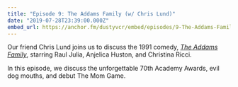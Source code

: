 ```yaml
---
title: "Episode 9: The Addams Family (w/ Chris Lund)"
date: "2019-07-28T23:39:00.000Z"
embed_url: https://anchor.fm/dustyvcr/embed/episodes/9-The-Addams-Family-w-Chris-Lund-e7sorc
---
```


Our friend Chris Lund joins us to discuss the 1991 comedy, [_The Addams Family_](https://www.imdb.com/title/tt0101272/), starring Raul Julia, Anjelica Huston, and Christina Ricci.

In this episode, we discuss the unforgettable 70th Academy Awards, evil dog mouths, and debut The Mom Game.

<!--more-->
